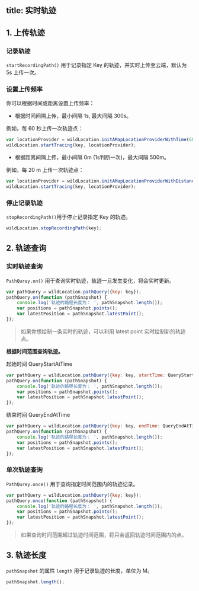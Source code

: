 title: 实时轨迹
---

## 1. 上传轨迹
### 记录轨迹

`startRecordingPath()`  用于记录指定 Key 的轨迹，并实时上传至云端，默认为 5s 上传一次。

### 设置上传频率

你可以根据时间或距离设置上传频率：

- 根据时间间隔上传，最小间隔 1s, 最大间隔 300s。

例如，每 60 秒上传一次轨迹点：

```javascript
var locationProvider = wildLocation.initAMapLocationProviderWithTime(60000);
wildLocation.startTracing(key, locationProvider);
```

- 根据距离间隔上传，最小间隔 0m (1s判断一次)，最大间隔 500m。

例如，每 20 m 上传一次轨迹点：

```javascript
var locationProvider = wildLocation.initAMapLocationProviderWithDistance(20);
wildLocation.startTracing(key, locationProvider);
```



### 停止记录轨迹

`stopRecordingPath()`用于停止记录指定 Key 的轨迹。

```javascript
wildLocation.stopRecordingPath(key);
```



## 2. 轨迹查询

### 实时轨迹查询

`PathQurey.on()` 用于查询实时轨迹，轨迹一旦发生变化，将会实时更新。

```javascript
var pathQuery = wildLocation.pathQuery({key: key});
pathQuery.on(function (pathSnapshot) {
    console.log('轨迹的路程长度为： ', pathSnapshot.length());
    var positions = pathSnapshot.points();
    var latestPosition = pathSnapshot.latestPoint();
});
```

> 如果你想绘制一条实时的轨迹，可以利用 latest point 实时绘制新的轨迹点。

**根据时间范围查询轨迹。**

起始时间 QueryStartAtTime

```javascript
var pathQuery = wildLocation.pathQuery({key: key, startTime: QueryStartAtTime});
pathQuery.on(function (pathSnapshot) {
    console.log('轨迹的路程长度为： ', pathSnapshot.length());
    var positions = pathSnapshot.points();
    var latestPosition = pathSnapshot.latestPoint();
});

```
结束时间 QueryEndAtTime

```javascript
var pathQuery = wildLocation.pathQuery({key: key, endTime: QueryEndAtTime});
pathQuery.on(function (pathSnapshot) {
    console.log('轨迹的路程长度为： ', pathSnapshot.length());
    var positions = pathSnapshot.points();
    var latestPosition = pathSnapshot.latestPoint();
});

```



### 单次轨迹查询

`PathQurey.once()` 用于查询指定时间范围内的轨迹记录。

```javascript
var pathQuery = wildLocation.pathQuery({key: key});
pathQuery.once(function (pathSnapshot) {
    console.log('轨迹的路程长度为： ', pathSnapshot.length());
    var positions = pathSnapshot.points();
    var latestPosition = pathSnapshot.latestPoint();
});
```

> 如果查询时间范围超过轨迹时间范围，将只会返回轨迹时间范围内的点。



## 3. 轨迹长度

`pathSnapshot` 的属性 `length` 用于记录轨迹的长度，单位为 M。

```javascript
pathSnapshot.length();

```
